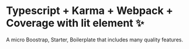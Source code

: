 #  Typescript + Karma + Webpack + Coverage with lit element :sparkles:

A micro Boostrap, Starter, Boilerplate that includes many quality features.



